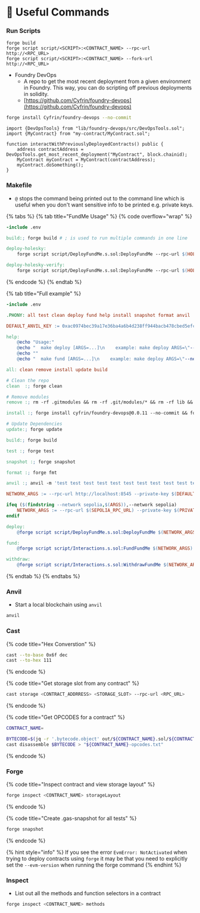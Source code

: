 # 🤝 Useful Commands

### Run Scripts

```
forge build
forge script script/<SCRIPT>:<CONTRACT_NAME> --rpc-url http://<RPC_URL>
forge script script/<SCRIPT>:<CONTRACT_NAME> --fork-url http://<RPC_URL>
```

* Foundry DevOps
  * A repo to get the most recent deployment from a given environment in Foundry. This way, you can do scripting off previous deployments in solidity.
  * [https://github.com/Cyfrin/foundry-devops](https://github.com/Cyfrin/foundry-devops)

```bash
forge install Cyfrin/foundry-devops --no-commit
```

```solidity
import {DevOpsTools} from "lib/foundry-devops/src/DevOpsTools.sol";
import {MyContract} from "my-contract/MyContract.sol";

function interactWithPreviouslyDeployedContracts() public {
    address contractAddress = DevOpsTools.get_most_recent_deployment("MyContract", block.chainid);
    MyContract myContract = MyContract(contractAddress);
    myContract.doSomething();
}
```

### Makefile

* `@` stops the command being printed out to the command line which is useful when you don't want sensitive info to be printed e.g. private keys.

{% tabs %}
{% tab title="FundMe Usage" %}
{% code overflow="wrap" %}
```makefile
-include .env

build:; forge build # ; is used to run multiple commands in one line

deploy-holesky:
	forge script script/DeployFundMe.s.sol:DeployFundMe --rpc-url $(HOLESKY_RPC_URL) --private-key $(HOLESKY_PRIVATE_KEY) --broadcast -vvvv

deploy-holesky-verify:
	forge script script/DeployFundMe.s.sol:DeployFundMe --rpc-url $(HOLESKY_RPC_URL) --private-key $(HOLESKY_PRIVATE_KEY) --broadcast --verify --etherscan-api-key $(ETHERSCAN_API_KEY) -vvvv
```
{% endcode %}
{% endtab %}

{% tab title="Full example" %}
```makefile
-include .env

.PHONY: all test clean deploy fund help install snapshot format anvil 

DEFAULT_ANVIL_KEY := 0xac0974bec39a17e36ba4a6b4d238ff944bacb478cbed5efcae784d7bf4f2ff80

help:
	@echo "Usage:"
	@echo "  make deploy [ARGS=...]\n    example: make deploy ARGS=\"--network sepolia\""
	@echo ""
	@echo "  make fund [ARGS=...]\n    example: make deploy ARGS=\"--network sepolia\""

all: clean remove install update build

# Clean the repo
clean  :; forge clean

# Remove modules
remove :; rm -rf .gitmodules && rm -rf .git/modules/* && rm -rf lib && touch .gitmodules && git add . && git commit -m "modules"

install :; forge install cyfrin/foundry-devops@0.0.11 --no-commit && forge install smartcontractkit/chainlink-brownie-contracts@0.6.1 --no-commit && forge install foundry-rs/forge-std@v1.5.3 --no-commit

# Update Dependencies
update:; forge update

build:; forge build

test :; forge test 

snapshot :; forge snapshot

format :; forge fmt

anvil :; anvil -m 'test test test test test test test test test test test junk' --steps-tracing --block-time 1

NETWORK_ARGS := --rpc-url http://localhost:8545 --private-key $(DEFAULT_ANVIL_KEY) --broadcast

ifeq ($(findstring --network sepolia,$(ARGS)),--network sepolia)
	NETWORK_ARGS := --rpc-url $(SEPOLIA_RPC_URL) --private-key $(PRIVATE_KEY) --broadcast --verify --etherscan-api-key $(ETHERSCAN_API_KEY) -vvvv
endif

deploy:
	@forge script script/DeployFundMe.s.sol:DeployFundMe $(NETWORK_ARGS)

fund:
	@forge script script/Interactions.s.sol:FundFundMe $(NETWORK_ARGS)

withdraw:
	@forge script script/Interactions.s.sol:WithdrawFundMe $(NETWORK_ARGS)
```
{% endtab %}
{% endtabs %}

### Anvil

* Start a local blockchain using `anvil`

```bash
anvil
```

### Cast

{% code title="Hex Converstion" %}
```bash
cast --to-base 0x6f dec
cast --to-hex 111
```
{% endcode %}

{% code title="Get storage slot from any contract" %}
```bash
cast storage <CONTRACT_ADDRRESS> <STORAGE_SLOT> --rpc-url <RPC_URL>
```
{% endcode %}

{% code title="Get OPCODES for a contract" %}
```bash
CONTRACT_NAME=

BYTECODE=$(jq -r '.bytecode.object' out/${CONTRACT_NAME}.sol/${CONTRACT_NAME}.json)
cast disassemble $BYTECODE > "${CONTRACT_NAME}-opcodes.txt"
```
{% endcode %}

### Forge

{% code title="Inspect contract and view storage layout" %}
```bash
forge inspect <CONTRACT_NAME> storageLayout
```
{% endcode %}

{% code title="Create .gas-snapshot for all tests" %}
```bash
forge snapshot
```
{% endcode %}

{% hint style="info" %}
If you see the error `EvmError: NotActivated` when trying to deploy contracts using `forge` it may be that you need to explicitly set the `--evm-version` when running the forge command
{% endhint %}

### Inspect

* List out all the methods and function selectors in a contract

```bash
forge inspect <CONTRACT_NAME> methods
```
